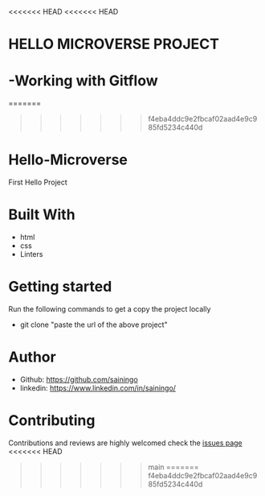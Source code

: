 <<<<<<< HEAD
<<<<<<< HEAD
# HELLO MICROVERSE PROJECT
-Working with Gitflow
=======
=======
>>>>>>> f4eba4ddc9e2fbcaf02aad4e9c985fd5234c440d
# Hello-Microverse
First Hello Project
# Built With
- html
- css
- Linters

# Getting started
Run the following commands to get a copy the project locally
- git clone "paste the url of the above project"

# Author
- Github: https://github.com/sainingo
- linkedin: https://www.linkedin.com/in/sainingo/
# Contributing
Contributions and reviews are highly welcomed
check the [issues page](https://github.com/sainingo/Hello-Microverse/issues)
<<<<<<< HEAD



>>>>>>> main
=======
>>>>>>> f4eba4ddc9e2fbcaf02aad4e9c985fd5234c440d
